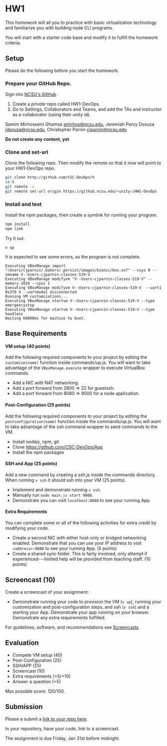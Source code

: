 # HW1

This homework will all you to practice with basic virtualization technology and familiarize you with building node CLI programs.

You will start with a starter code base and modify it to fulfill the homework criteria.

## Setup

Please do the following before you start the homework.

### Prepare your GitHub Repo.

Sign into [NCSU's GitHub](https://github.ncsu.edu/).

1. Create a *private* repo called HW1-DevOps. 
2. Go to Settings, Collaborators and Teams, and add the TAs and instructor as a collaborator (using their unity id).

Samim Mirhosseini Ghamsa <smirhos@ncsu.edu>, Jeremiah Percy Dsouza <jdsouza@ncsu.edu>, Christopher Parnin <cjparnin@ncsu.edu>

**Do not create any content, yet**

### Clone and set-url

Clone the following repo. Then modify the remote so that it now will point to your HW1-DevOps repo.

```bash
git clone http://github.com/CSC-DevOps/V
cd V
git remote -v
git remote set-url origin https://github.ncsu.edu/<unity>/HW1-DevOps
```

### Install and test

Install the npm packages, then create a symlink for running your program.
```bash
npm install
npm link
```

Try it out.
```
v up
```

It is expected to see some errors, as the program is not complete.

```
Executing VBoxManage import "/Users/cjparnin/.bakerx/.persist/images/bionic/box.ovf" --vsys 0 --vmname V--Users-cjparnin-classes-519-V
Executing VBoxManage modifyvm "V--Users-cjparnin-classes-519-V" --memory 1024 --cpus 1
Executing VBoxManage modifyvm V--Users-cjparnin-classes-519-V  --uart1 0x3f8 4 --uartmode1 disconnected
Running VM customizations...
Executing VBoxManage startvm V--Users-cjparnin-classes-519-V --type emergencystop
Executing VBoxManage startvm V--Users-cjparnin-classes-519-V --type headless
Waiting 60000ms for machine to boot.
```

## Base Requirements

#### VM setup (40 points)

Add the following required components to your project by editing the `customize(name)` function inside commands/up.js. You will want to take advantage of the `VBoxManage.execute` wrapper to execute VirtualBox commands.

* Add a NIC with NAT networking.
* Add a port forward from 2800 => 22 for guestssh.
* Add a port forward from 8080 => 9000 for a node application.

#### Post-Configuration (25 points)

Add the following required components to your project by editing the `postconfiguration(name)` function inside the commands/up.js. You will want to take advantage of the ssh command wrapper to send commands to the VM.

* Install nodejs, npm, git
* Clone https://github.com/CSC-DevOps/App
* Install the npm packages

#### SSH and App (25 points)

Add a new command by creating a ssh.js inside the commands directory. 
When running `v ssh` it should ssh into your VM (25 points).

* Implement and demonstrate running `v ssh`.
* Manually run `node main.js start 9000`.
* Demonstrate you can visit `localhost:8080` to see your running App.

#### Extra Requirements

You can complete some or all of the following activities for extra credit by modifying your code.

* Create a second NIC with either host-only or bridged networking enabled. Demonstrate that you can use your IP address to visit `<address>:9000` to see your running App. (5 points)
* Create a shared sync folder. This is fairly involved, only attempt if experienced---limited help will be provided from teaching staff. (10 points)

## Screencast (10)

Create a screencast of your assignment:

* Demonstrate running your code to provision the VM (`v up`), running your customization and post-configuration steps, and ssh (`v ssh`) and a starting your App. Demonstrate your app running on your browser. Demonstrate any extra requirements fulfilled.

For guidelines, software, and recommendations see [Screencasts](Screencasts.md).

## Evaluation

* Compete VM setup (40)
* Post-Configuration (25)
* SSH/APP (25)
* Screencast (10)
* Extra requirements (+5/+10)
* Answer a question (+5)

Max possible score: 120/100.

## Submission

Please a submit a [link to your repo here](https://docs.google.com/forms/d/e/1FAIpQLSdwHHnWteyH2UdIPaQs2_vrjcty2Rk7o1AMZEyRg6WUEo2itA/viewform?usp=sf_link).

In your repository, have your code, link to a screencast.

The assignment is due Friday, Jan 31st before midnight.
